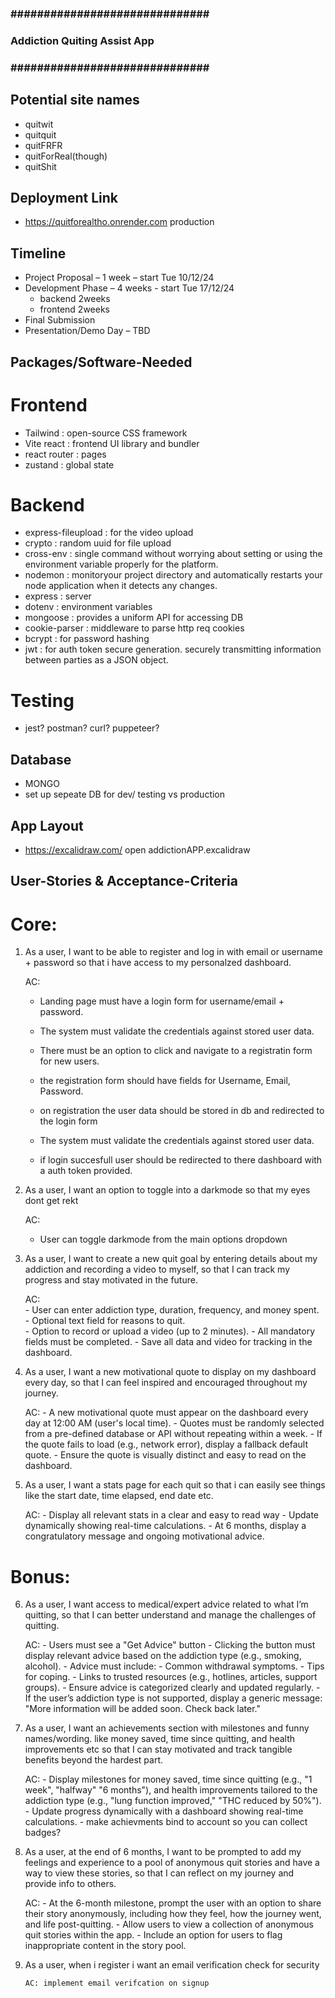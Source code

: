 ### ############################## ###
###  Addiction Quiting Assist App  ###
### ############################## ###

## Potential site names
- quitwit
- quitquit
- quitFRFR
- quitForReal(though)
- quitShit

## Deployment Link 
- https://quitforealtho.onrender.com production

## Timeline 

- Project Proposal – 1 week – start Tue 10/12/24
- Development Phase – 4 weeks - start Tue 17/12/24
  - backend 2weeks 
  - frontend 2weeks
- Final Submission
- Presentation/Demo Day – TBD

## Packages/Software-Needed

# Frontend
- Tailwind :  open-source CSS framework 
- Vite react : frontend UI library and bundler
- react router : pages
- zustand : global state 

# Backend
- express-fileupload : for the video upload
- crypto : random uuid for file upload
- cross-env : single command without worrying about setting or using the environment variable properly for the platform.
- nodemon : monitoryour project directory and automatically restarts your node application when it detects any changes.
- express : server
- dotenv : environment variables
- mongoose : provides a uniform API for accessing DB
- cookie-parser : middleware to parse http req cookies
- bcrypt : for password hashing
- jwt : for auth token secure generation. securely transmitting information between parties as a JSON object.

# Testing
- jest? postman? curl? puppeteer?

## Database

- MONGO 
- set up sepeate DB for dev/ testing vs production  

## App Layout

- https://excalidraw.com/   open addictionAPP.excalidraw

## User-Stories & Acceptance-Criteria

# Core: 
1.  As a user,
    I want to be able to register and log in with email or username + password so that i have access to my personalzed dashboard.
   
    AC:
       - Landing page must have a login form for username/email + password.
       - The system must validate the credentials against stored user data.

       - There must be an option to click and navigate to a registratin form for new users.
       - the registration form should have fields for Username, Email, Password.
       - on registration the user data should be stored in db and redirected to the login form
        
       - The system must validate the credentials against stored user data.
       - if login succesfull user should be redirected to there dashboard with a auth token provided.

2. As a user,
   I want an option to toggle into a darkmode so that my eyes dont get rekt

   AC: 
      - User can toggle darkmode from the main options dropdown

3. As a user,
   I want to create a new quit goal by entering details about my addiction and recording a video to myself,
   so that I can track my progress and stay motivated in the future.

   AC:   
       - User can enter addiction type, duration, frequency, and money spent.
       - Optional text field for reasons to quit.      
       - Option to record or upload a video (up to 2 minutes).
       - All mandatory fields must be completed. 
       - Save all data and video for tracking in the dashboard.
        
4. As a user,
   I want a new motivational quote to display on my dashboard every day,
   so that I can feel inspired and encouraged throughout my journey.

   AC:
       - A new motivational quote must appear on the dashboard every day at 12:00 AM (user's local time).
       - Quotes must be randomly selected from a pre-defined database or API without repeating within a week.
       - If the quote fails to load (e.g., network error), display a fallback default quote.
       - Ensure the quote is visually distinct and easy to read on the dashboard.

5. As a user, 
   I want a stats page for each quit so that i can easily see things like the start date, time elapsed, end date etc.

   AC: 
       - Display all relevant stats in a clear and easy to read way
       - Update dynamically showing real-time calculations.
       - At 6 months, display a congratulatory message and ongoing motivational advice.

# Bonus:
6. As a user,
   I want access to medical/expert advice related to what I’m quitting,
   so that I can better understand and manage the challenges of quitting.

   AC:
       - Users must see a "Get Advice" button 
       - Clicking the button must display relevant advice based on the addiction type (e.g., smoking, alcohol).
       - Advice must include:
            - Common withdrawal symptoms.
            - Tips for coping.
            - Links to trusted resources (e.g., hotlines, articles, support groups).
       - Ensure advice is categorized clearly and updated regularly.
       - If the user’s addiction type is not supported, display a generic message: "More information will be added soon. Check back later."    

7. As a user, 
   I want an achievements section with milestones and funny names/wording. like money saved, time since quitting, and health improvements etc
   so that I can stay motivated and track tangible benefits beyond the hardest part.

   AC: 
       - Display milestones for money saved, time since quitting (e.g., "1 week", "halfway" "6 months"), 
         and health improvements tailored to the addiction type (e.g., "lung function improved," "THC reduced by 50%").  
       - Update progress dynamically with a dashboard showing real-time calculations.
       - make achievments bind to account so you can collect badges?
                
8. As a user, at the end of 6 months, I want to be prompted to add my feelings and experience to a pool of anonymous quit stories and have a way to view these stories, 
   so that I can reflect on my journey and provide info to others.

   AC: 
       - At the 6-month milestone, prompt the user with an option to share their story anonymously, including how they feel, how the journey went, and life post-quitting.
       - Allow users to view a collection of anonymous quit stories within the app.
       - Include an option for users to flag inappropriate content in the story pool.

9. As a user, when i register i want an email verification check for security

       AC: implement email verifcation on signup